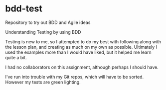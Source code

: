 bdd-test
========

Repository to try out BDD and Agile ideas

Understanding Testing by using BDD

Testing is new to me, so I attempted to do my best with following along with
the lesson plan, and creating as much on my own as possible. Ultimately I used
the examples more than I would have liked, but it helped me learn quite a bit.

I had no collaborators on this assignment, although perhaps I should have.

I've run into trouble with my Git repos, which will have to be sorted. However
my tests are green lighting.

